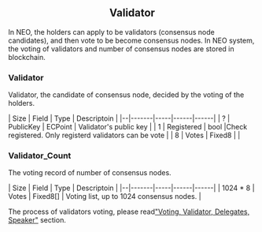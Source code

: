 <center><h2>Validator</h2></center>

In NEO, the holders can apply to be validators (consensus node candidates), and then vote to be become consensus nodes. In NEO system, the voting of validators and number of consensus nodes are stored in blockchain.

### **Validator**

Validator, the candidate of consensus node, decided by the voting of the holders.

| Size | Field  | Type | Descriptoin |
|--|-------|-----|------|------|
| ?  | PublicKey  | ECPoint | Validator's public key |
| 1 | Registered  | bool |Check registered. Only registerd validators can be vote |
| 8 | Votes | Fixed8 |  |


### **Validator_Count**

The voting record of number of consensus nodes.

| Size | Field | Type | Descriptoin |
|--|-------|-----|------|------|
| 1024 * 8 | Votes  | Fixed8[] | Voting list, up to 1024 consensus nodes.  |


The process of validators voting, please read["Voting, Validator, Delegates, Speaker"](../consensus/vote_validator.md) section.